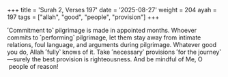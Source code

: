 +++
title = 'Surah 2, Verses 197'
date = '2025-08-27'
weight = 204
ayah = 197
tags = ["allah", "good", "people", "provision"]
+++

˹Commitment to˺ pilgrimage is made in appointed months. Whoever commits to ˹performing˺ pilgrimage, let them stay away from intimate relations, foul language, and arguments during pilgrimage. Whatever good you do, Allah ˹fully˺ knows of it. Take ˹necessary˺ provisions ˹for the journey˺—surely the best provision is righteousness. And be mindful of Me, O  people of reason!